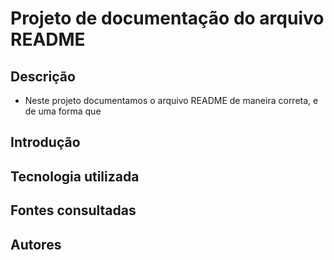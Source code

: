 # Projeto de documentação do arquivo README

## Descrição
 - Neste projeto documentamos o arquivo README de maneira correta, e de uma forma que 
## Introdução
## Tecnologia utilizada
## Fontes consultadas
## Autores 